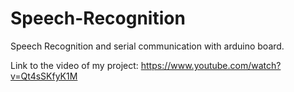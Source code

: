 # Speech-Recognition
Speech Recognition and serial communication with arduino board.

Link to the video of my project: https://www.youtube.com/watch?v=Qt4sSKfyK1M
